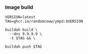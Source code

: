 ### Image build

```
VERSION=latest
TAG=ghcr.io/randomcoww/ympd:$VERSION

buildah build \
  --dns 9.9.9.9 \
  -t $TAG && \

buildah push $TAG
```